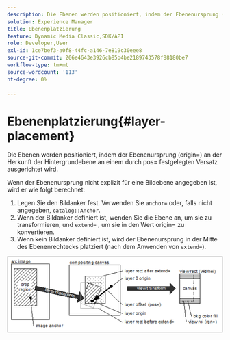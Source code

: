 ```yaml
---
description: Die Ebenen werden positioniert, indem der Ebenenursprung (origin=) an der Herkunft der Hintergrundebene an einem durch pos= festgelegten Versatz ausgerichtet wird.
solution: Experience Manager
title: Ebenenplatzierung
feature: Dynamic Media Classic,SDK/API
role: Developer,User
exl-id: 1ce7bef3-a0f8-44fc-a146-7e819c30eee8
source-git-commit: 206e4643e3926cb85b4be2189743578f88180be7
workflow-type: tm+mt
source-wordcount: '113'
ht-degree: 0%

---
```


# Ebenenplatzierung{#layer-placement}

Die Ebenen werden positioniert, indem der Ebenenursprung (origin=) an der Herkunft der Hintergrundebene an einem durch pos= festgelegten Versatz ausgerichtet wird.

Wenn der Ebenenursprung nicht explizit für eine Bildebene angegeben ist, wird er wie folgt berechnet:

1. Legen Sie den Bildanker fest. Verwenden Sie `anchor=` oder, falls nicht angegeben, `catalog::Anchor`.
1. Wenn der Bildanker definiert ist, wenden Sie die Ebene an, um sie zu transformieren, und `extend=` , um sie in den Wert origin= zu konvertieren.
1. Wenn kein Bildanker definiert ist, wird der Ebenenursprung in der Mitte des Ebenenrechtecks platziert (nach dem Anwenden von `extend=`).

![](assets/layerplacement.png)
